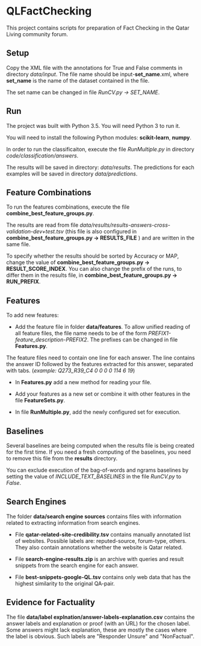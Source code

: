 # QLFactChecking

This project contains scripts for preparation of Fact Checking in the Qatar Living community forum.

## Setup

Copy the XML file with the annotations for True and False comments in directory *data/input*.
The file name should be input-**set_name**.xml, where **set_name** is the name of the dataset contained in the file.

The set name can be changed in file *RunCV.py -> SET_NAME*.

## Run

The project was built with Python 3.5. You will need Python 3 to run it.

You will need to install the following Python modules: **scikit-learn**, **numpy**.

In order to run the classificaiton, execute the file *RunMultiple.py* in directory *code/classification/answers*.

The results will be saved in directory: *data/results*. The predictions for each examples will be saved in directory *data/predictions*.

## Feature Combinations

To run the features combinations, execute the file **combine_best_feature_groups.py**.

The results are read from file *data/results/results-answers-cross-validation-dev+test.tsv* (this file is also configured in **combine_best_feature_groups.py -> RESULTS_FILE** ) and are written in the same file.

To specify whether the results should be sorted by Accuracy or MAP, change the value of **combine_best_feature_groups.py -> RESULT_SCORE_INDEX**. You can also change the prefix of the runs, to differ them in the results file, in **combine_best_feature_groups.py -> RUN_PREFIX**.


## Features

To add new features:

* Add the feature file in folder **data/features**. To allow unified reading of all feature files, the file name needs to be of the form *PREFIX1-feature_description-PREFIX2*. The prefixes can be changed in file **Features.py**.

The feature files need to contain one line for each answer. The line contains the answer ID followed by the features extracted for this answer, separated with tabs. (*example: Q273_R39_C4	0	0	0	0	114	6	19*)

* In **Features.py** add a new method for reading your file.

* Add your features as a new set or combine it with other features in the file **FeatureSets.py**.

* In file **RunMultiple.py**, add the newly configured set for execution.


## Baselines

Several baselines are being computed when the results file is being created for the first time. If you need a fresh computing of the baselines, you need to remove this file from the **results** directory.

You can exclude execution of the bag-of-words and ngrams baselines by setting the value of *INCLUDE_TEXT_BASELINES* in the file *RunCV.py* to *False*.


## Search Engines

The folder **data/search engine sources** contains files with information related to extracting information from search engines. 

* File **qatar-related-site-credibility.tsv** contains manually annotated list of websites. Possible labels are: reputed-source, forum-type, others. They also contain annotations whether the website is Qatar related.

* File **search-engine-results.zip** is an archive with queries and result snippets from the search engine for each answer.

* File **best-snippets-google-QL.tsv** contains only web data that has the highest similarity to the original QA-pair.

## Evidence for Factuality

The file **data/label explnation/answer-labels-explanation.csv** contains the answer labels and explanation or proof (with an URL) for the chosen label. 
Some answers might lack explanation, these are mostly the cases where the label is obvious. Such labels are "Responder Unsure" and "NonFactual".

